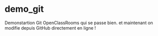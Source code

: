 # demo_git
Demonstartion Git OpenClassRooms
qui se passe bien.
et maintenant on modifie depuis GitHub directement en ligne !

